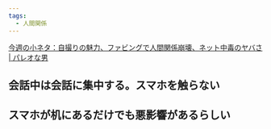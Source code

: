 ```yaml
---
tags:
  - 人間関係
---
```

[今週の小ネタ：自撮りの魅力、ファビングで人間関係崩壊、ネット中毒のヤバさ | パレオな男](https://yuchrszk.blogspot.com/2018/07/blog-post_71.html)

## 会話中は会話に集中する。スマホを触らない

## スマホが机にあるだけでも悪影響があるらしい

